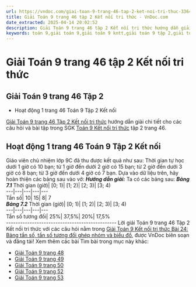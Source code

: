 ```yaml
---
url: https://vndoc.com/giai-toan-9-trang-46-tap-2-ket-noi-tri-thuc-336437
title: Giải Toán 9 trang 46 tập 2 Kết nối tri thức - VnDoc.com
date_extracted: 2025-04-14 20:02:52
description: Giải Toán 9 trang 46 tập 2 Kết nối tri thức hướng dẫn giải chi tiết các câu hỏi và bài tập trong SGK Toán 9 Kết nối tri thức tập 2.
keywords: toán 9,giải toán 9,giải toán 9 kntt,giải toán 9 tập 2,giải toán 9 kết nối tri thức,toán 9 kết nối tri thức tập 2,Toán 9 Kết nối tri thức bài Bài 24 Bảng tần số,tần số tương đối ghép nhóm và biểu đồ,giải Toán 9 Kết nối tri thức Bài 24 Bảng tần số,giải toán 9 kntt Bài 24 Bảng tần số,Bài 24 Bảng tần số,toán 9 bài 24,giải toán 9 trang 46,giải toán 9 trang 46 kết nối,toán 9 trang 46 kết nối tri thức,toán 9 kntt tập 2 trang 46,toán 9 kết nối trang 46,Hoạt động 1 sgk toán 9 tập 2
---
```


# Giải Toán 9 trang 46 tập 2 Kết nối tri thức
## Giải Toán 9 trang 46 Tập 2
  * Hoạt động 1 trang 46 Toán 9 Tập 2 Kết nối

[Giải Toán 9 trang 46 Tập 2 Kết nối tri thức](<https://vndoc.com/giai-toan-9-trang-46-tap-2-ket-noi-tri-thuc-336437>) hướng dẫn giải chi tiết cho các câu hỏi và bài tập trong SGK [Toán 9 Kết nối tri thức](<https://vndoc.com/toan-9-ket-noi-tri-thuc>) tập 2 trang 46.
## **Hoạt động 1 trang 46 Toán 9 Tập 2 Kết nối**
Giáo viên chủ nhiệm lớp 9C đã thu được kết quả như sau: Thời gian tự học dưới 1 giờ có 10 bạn; từ 1 giờ đến dưới 2 giờ có 15 bạn; từ 2 giờ đến dưới 3 giờ có 8 bạn; từ 3 giờ đến dưới 4 giờ có 7 bạn. Dựa vào dữ liệu trên, hãy hoàn thiện các bảng sau vào vở:
_**Hướng dẫn giải:**_
Ta có các bảng sau:
_**Bảng 7.1**_
Thời gian \(giờ\)| \[0; 1\)| \[1; 2\)| \[2; 3\)| \[3; 4\)  
---|---|---|---|---  
Tần số| 10| 15| 8| 7  
 _**Bảng 7.2**_
Thời gian \(giờ\)| \[0; 1\)| \[1; 2\)| \[2; 3\)| \[3; 4\)  
---|---|---|---|---  
Tần số tương đối| 25%| 37,5%| 20%| 17,5%  
\-----------------------------------------------
Lời giải Toán 9 trang 46 Tập 2 Kết nối tri thức với các câu hỏi nằm trong [Giải Toán 9 Kết nối tri thức Bài 24: Bảng tần số, tần số tương đối ghép nhóm và biểu đồ](<https://vndoc.com/toan-9-ket-noi-tri-thuc-bai-24-bang-tan-so-tan-so-tuong-doi-ghep-nhom-va-bieu-do-334321>), được VnDoc biên soạn và đăng tải\!
Xem thêm các bài Tìm bài trong mục này khác:
  * [Giải Toán 9 trang 48](</giai-toan-9-trang-48-tap-2-ket-noi-tri-thuc-336438>)
  * [Giải Toán 9 trang 49 ](</giai-toan-9-trang-49-tap-2-ket-noi-tri-thuc-336439>)
  * [Giải Toán 9 trang 50 ](</giai-toan-9-trang-50-tap-2-ket-noi-tri-thuc-336441>)
  * [Giải Toán 9 trang 52 ](</giai-toan-9-trang-52-tap-2-ket-noi-tri-thuc-336442>)
  * [Giải Toán 9 trang 53 ](</giai-toan-9-trang-53-tap-2-ket-noi-tri-thuc-336446>)

